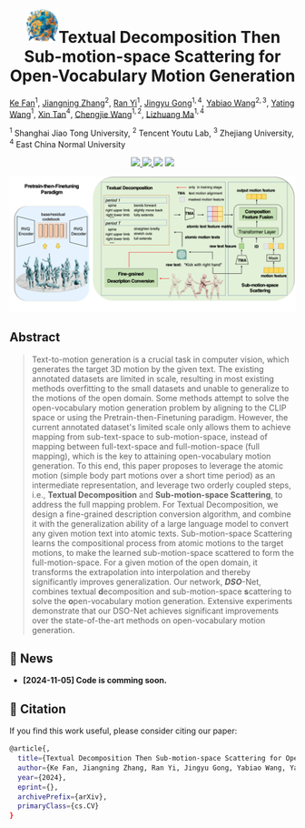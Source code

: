 <div>
<h1 align="center"><img src='assets/logo_1024.png' width=60>Textual Decomposition Then Sub-motion-space Scattering for Open-Vocabulary Motion Generation</h1>
</div>

[Ke Fan](https://vankouf.github.io/)$^{1}$, [Jiangning Zhang](https://zhangzjn.github.io/)$^{2}$, [Ran Yi](https://yiranran.github.io/)$^{1}$, [Jingyu Gong]()$^{1,4}$, [Yabiao Wang]()$^{2,3}$, [Yating Wang]()$^{1}$, [Xin Tan]()$^{4}$, [Chengjie Wang]()$^{1,2}$, [Lizhuang Ma]()$^{1,4}$

$^1$ Shanghai Jiao Tong University, $^2$ Tencent Youtu Lab, $^3$ Zhejiang University, $^4$ East China Normal University

<p align="center">
  <a href=''>
  <img src='https://img.shields.io/badge/Arxiv-2410.18977-A42C25?style=flat&logo=arXiv&logoColor=A42C25'>
  </a> 
  <a href=''>
  <img src='https://img.shields.io/badge/Paper-PDF-yellow?style=flat&logo=arXiv&logoColor=yellow'>
  </a> 
  <a href='https://vankouf.github.io/DSONet/'>
  <img src='https://img.shields.io/badge/Project-Page-%23df5b46?style=flat&logo=Google%20chrome&logoColor=%23df5b46'></a> 
  <a href='https://github.com/VankouF/DSONet-Codes/'>
  <img src='https://img.shields.io/badge/GitHub-Code-black?style=flat&logo=github&logoColor=white'></a> 
</p>

![Teaser](./assets/model.png)

## Abstract
> Text-to-motion generation is a crucial task in computer vision, which generates the target 3D motion by the given text. The existing annotated datasets are limited in scale, resulting in most existing methods overfitting to the small datasets and unable to generalize to the motions of the open domain. Some methods attempt to solve the open-vocabulary motion generation problem by aligning to the CLIP space or using the Pretrain-then-Finetuning paradigm. However, the current annotated dataset's limited scale only allows them to achieve mapping from sub-text-space to sub-motion-space, instead of mapping between full-text-space and full-motion-space (full mapping), which is the key to attaining open-vocabulary motion generation. To this end, this paper proposes to leverage the atomic motion (simple body part motions over a short time period) as an intermediate representation, and leverage two orderly coupled steps, i.e., **Textual Decomposition** and **Sub-motion-space Scattering**, to address the full mapping problem. For Textual Decomposition, we design a fine-grained description conversion algorithm, and combine it with the generalization ability of a large language model to convert any given motion text into atomic texts. Sub-motion-space Scattering learns the compositional process from atomic motions to the target motions, to make the learned sub-motion-space scattered to form the full-motion-space. For a given motion of the open domain, it transforms the extrapolation into interpolation and thereby significantly improves generalization. Our network, ***DSO***-Net, combines textual **d**ecomposition and sub-motion-space **s**cattering to solve the **o**pen-vocabulary motion generation. Extensive experiments demonstrate that our DSO-Net achieves significant improvements over the state-of-the-art methods on open-vocabulary motion generation.

## 📢 News

+ **[2024-11-05] Code is comming soon.**

## 📜 Citation

If you find this work useful, please consider citing our paper:

```bash
@article{,
  title={Textual Decomposition Then Sub-motion-space Scattering for Open-Vocabulary Motion Generation},
  author={Ke Fan, Jiangning Zhang, Ran Yi, Jingyu Gong, Yabiao Wang, Yating Wang, Xin Tan, Chengjie Wang, Lizhuang Ma},
  year={2024},
  eprint={},
  archivePrefix={arXiv},
  primaryClass={cs.CV}
}
```
